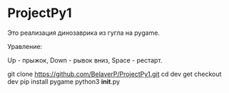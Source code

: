 # ProjectPy1

Это реализация динозаврика из гугла на pygame.

Уравление:

Up - прыжок,
Down - рывок вниз,
Space - рестарт.

git clone https://github.com/BelaverP/ProjectPy1.git
cd dev
get checkout dev
pip install pygame
python3 __init__.py
